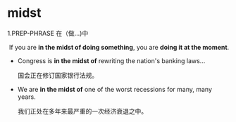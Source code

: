 # midst

1.PREP-PHRASE 在（做...)中

​	If you are **in the midst of doing something**, you are **doing it at the moment**.

- Congress is **in the midst of** rewriting the nation's banking laws...

  国会正在修订国家银行法规。

- We are **in the midst of** one of the worst recessions for many, many years.

  我们正处在多年来最严重的一次经济衰退之中。